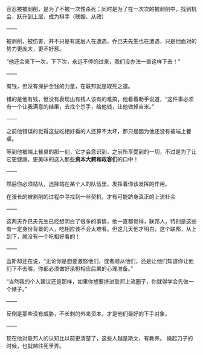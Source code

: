 容忍被被剥削，是为了不被一次性杀死；同时是为了在一次次的被剥削中，找到机会，跃升到上层，成为棋手（联姻、从政）

——

被剥削，被伤害，并不只是有底层人在遭遇，乔巴夫先生也在遭遇，只是他面对的势力更庞大，更不好惹。

“他还会来下一次，下下次，永远不停的过来，我们没办法一直这样下去！”

——

有钱，但没有保护金钱的力量，在联邦就是取死之道。

错的是他有钱，但没有表现出有钱人该有的难搞，他看着助手说道，“这件事必须有一个让我满意的结果，去找个杀手，给他钱，让他做掉吉米。”

——

之前他错误的觉得这些吃相好看的人还算不太坏，那只是因为他还没有被端上餐桌。

等到他被端上餐桌的那一刻，它才会意识到，之前所享受到的一切，不过是为了让它更健康，更美味的送入那些**资本大鳄和政客们**的口中！

——

然后你必须站队，选择站在某个人的队伍里，发挥着你该发挥的作用。

在漫长的被剥削的过程中寻找到一丝契机，才有可能跻身真正的上流社会

——

这两天乔巴夫先生已经想明白了很多的事情，他一直都觉得，联邦人，特别是这些有一定身份背景的人，吃相应该不会太难看。但这几天他才明白，这个联邦，从上到下，就没有一个吃相好看的！

——

蓝斯却还在说，“无论你是想要激怒他们，或者顺从他们，还是让他们知道你让他们下不去嘴，你都必须做好承担相应后果的心理准备。”

“当然我的个人建议还是那样，如果你想要挤进联邦上流圈子，你就得学会先做一个婊子。”

——

反倒是那些没有威胁，不长刺的外来资本，才是他们最好的下手对象。

——

现在他对联邦人的认知比以前更清楚了，这些人越是斯文，有教养。
捅起刀子的时候，也就越往死里弄。


